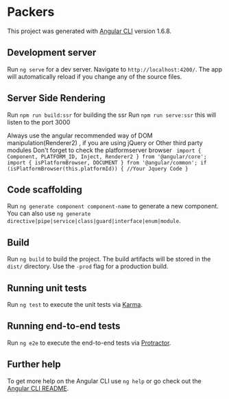 # Packers

This project was generated with [Angular CLI](https://github.com/angular/angular-cli) version 1.6.8.

## Development server

Run `ng serve` for a dev server. Navigate to `http://localhost:4200/`. The app will automatically reload if you change any of the source files.

## Server Side Rendering

Run `npm run build:ssr`  for building the ssr
Run `npm run serve:ssr`  this will listen to the port 3000

Always use the angular recommended way of DOM manipulation(Renderer2) , if you are using jQuery or Other third party modules 
Don't forget to check the platformserver browser 
` 
import { Component, PLATFORM_ID, Inject, Renderer2 } from '@angular/core';
import { isPlatformBrowser, DOCUMENT } from '@angular/common';
if (isPlatformBrowser(this.platformId)) {
   //Your Jquery Code
}
`

## Code scaffolding

Run `ng generate component component-name` to generate a new component. You can also use `ng generate directive|pipe|service|class|guard|interface|enum|module`.

## Build

Run `ng build` to build the project. The build artifacts will be stored in the `dist/` directory. Use the `-prod` flag for a production build.

## Running unit tests

Run `ng test` to execute the unit tests via [Karma](https://karma-runner.github.io).

## Running end-to-end tests

Run `ng e2e` to execute the end-to-end tests via [Protractor](http://www.protractortest.org/).

## Further help

To get more help on the Angular CLI use `ng help` or go check out the [Angular CLI README](https://github.com/angular/angular-cli/blob/master/README.md).
